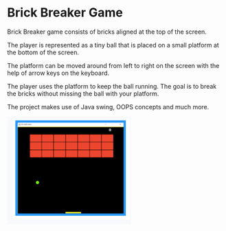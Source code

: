 # Brick Breaker Game


Brick Breaker game consists of bricks aligned at the top of the screen. 

The player is represented as a tiny ball that is placed on a small platform at the bottom of the screen. 

The platform can be moved around from left to right on the screen with the help of arrow keys on the keyboard. 

The player uses the platform to keep the ball running. The goal is to break the bricks without missing the ball with your platform. 

The project makes use of Java swing, OOPS concepts and much more.



![](BrickGameJava.PNG)  

